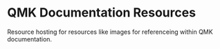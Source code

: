 # QMK Documentation Resources

Resource hosting for resources like images for referenceing within QMK documentation.
